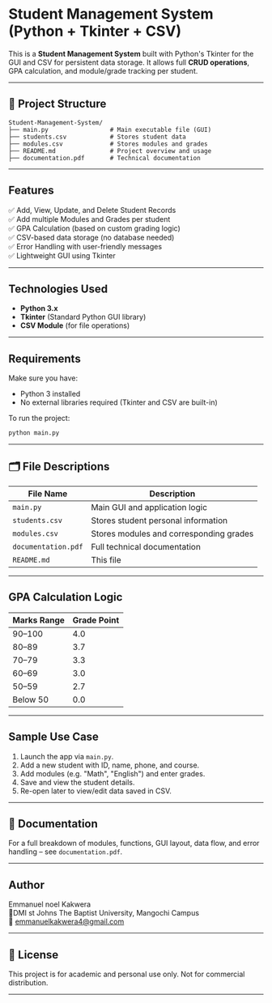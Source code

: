 
#  Student Management System (Python + Tkinter + CSV)

This is a **Student Management System** built with Python's Tkinter for the GUI and CSV for persistent data storage. It allows full **CRUD operations**, GPA calculation, and module/grade tracking per student.

---

## 📁 Project Structure

```
Student-Management-System/
├── main.py                 # Main executable file (GUI)
├── students.csv            # Stores student data
├── modules.csv             # Stores modules and grades
├── README.md               # Project overview and usage
├── documentation.pdf       # Technical documentation
```

---

##    Features

✅ Add, View, Update, and Delete Student Records  
✅ Add multiple Modules and Grades per student  
✅ GPA Calculation (based on custom grading logic)  
✅ CSV-based data storage (no database needed)  
✅ Error Handling with user-friendly messages  
✅ Lightweight GUI using Tkinter  

---

##   Technologies Used

- **Python 3.x**
- **Tkinter** (Standard Python GUI library)
- **CSV Module** (for file operations)

---

##   Requirements

Make sure you have:

- Python 3 installed
- No external libraries required (Tkinter and CSV are built-in)

To run the project:
```bash
python main.py
```

---

## 🗂️ File Descriptions

| File Name       | Description                              |
|----------------|------------------------------------------|
| `main.py`       | Main GUI and application logic          |
| `students.csv`  | Stores student personal information     |
| `modules.csv`   | Stores modules and corresponding grades |
| `documentation.pdf` | Full technical documentation        |
| `README.md`     | This file                                |

---

##    GPA Calculation Logic

| Marks Range | Grade Point |
|-------------|-------------|
| 90–100      | 4.0         |
| 80–89       | 3.7         |
| 70–79       | 3.3         |
| 60–69       | 3.0         |
| 50–59       | 2.7         |
| Below 50    | 0.0         |

---

##   Sample Use Case

1. Launch the app via `main.py`.
2. Add a new student with ID, name, phone, and course.
3. Add modules (e.g. "Math", "English") and enter grades.
4. Save and view the student details.
5. Re-open later to view/edit data saved in CSV.

---

## 📄 Documentation

For a full breakdown of modules, functions, GUI layout, data flow, and error handling – see `documentation.pdf`.

---

##  Author

   Emmanuel noel Kakwera  
📍DMI st Johns The Baptist University, Mangochi Campus  
📧 emmanuelkakwera4@gmail.com

---

## 🏁 License

This project is for academic and personal use only. Not for commercial distribution.

---
